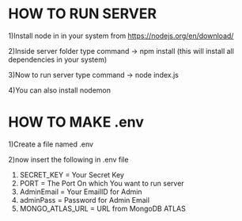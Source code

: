 # HOW TO RUN SERVER

1)Install node in in your system from https://nodejs.org/en/download/

2)Inside server folder type command -> npm install  (this will install all dependencies in your system)

3)Now to run server type command -> node index.js

4)You can also install nodemon

# HOW TO MAKE .env

1)Create a file named .env

2)now insert the following in .env file 

1. SECRET_KEY = Your Secret Key
2. PORT = The Port On which You want to run server
3. AdminEmail = Your EmailID for Admin
4. adminPass = Password for Admin Email
5. MONGO_ATLAS_URL = URL from MongoDB ATLAS